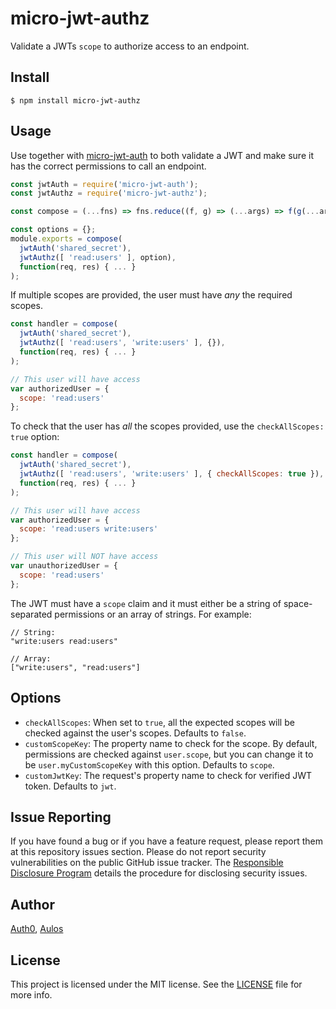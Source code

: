 # micro-jwt-authz

Validate a JWTs `scope` to authorize access to an endpoint.

## Install

    $ npm install micro-jwt-authz

## Usage

Use together with [micro-jwt-auth](https://github.com/kandros/micro-jwt-auth) to both validate a JWT and make sure it has the correct permissions to call an endpoint.

```javascript
const jwtAuth = require('micro-jwt-auth');
const jwtAuthz = require('micro-jwt-authz');

const compose = (...fns) => fns.reduce((f, g) => (...args) => f(g(...args)));

const options = {};
module.exports = compose(
  jwtAuth('shared_secret'),
  jwtAuthz([ 'read:users' ], option),
  function(req, res) { ... }
);
```

If multiple scopes are provided, the user must have _any_ the required scopes.

```javascript
const handler = compose(
  jwtAuth('shared_secret'),
  jwtAuthz([ 'read:users', 'write:users' ], {}),
  function(req, res) { ... }
);

// This user will have access
var authorizedUser = {
  scope: 'read:users'
};
```

To check that the user has _all_ the scopes provided, use the `checkAllScopes: true` option:

```javascript
const handler = compose(
  jwtAuth('shared_secret'),
  jwtAuthz([ 'read:users', 'write:users' ], { checkAllScopes: true }),
  function(req, res) { ... }
);

// This user will have access
var authorizedUser = {
  scope: 'read:users write:users'
};

// This user will NOT have access
var unauthorizedUser = {
  scope: 'read:users'
};
```

The JWT must have a `scope` claim and it must either be a string of space-separated permissions or an array of strings. For example:

```
// String:
"write:users read:users"

// Array:
["write:users", "read:users"]
```

## Options

- `checkAllScopes`: When set to `true`, all the expected scopes will be checked against the user's scopes. Defaults to `false`.
- `customScopeKey`: The property name to check for the scope. By default, permissions are checked against `user.scope`, but you can change it to be `user.myCustomScopeKey` with this option. Defaults to `scope`.
- `customJwtKey`: The request's property name to check for verified JWT token. Defaults to `jwt`.

## Issue Reporting

If you have found a bug or if you have a feature request, please report them at this repository issues section. Please do not report security vulnerabilities on the public GitHub issue tracker. The [Responsible Disclosure Program](https://auth0.com/whitehat) details the procedure for disclosing security issues.

## Author

[Auth0](https://auth0.com), [Aulos](https://github.com/Aulos)

## License

This project is licensed under the MIT license. See the [LICENSE](LICENSE) file for more info.
